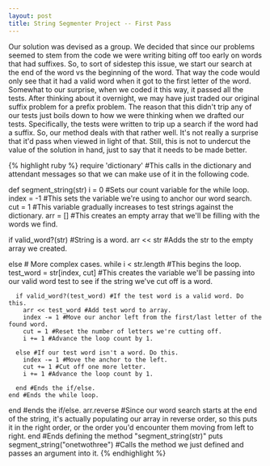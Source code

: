 ```yaml
---
layout: post
title: String Segmenter Project -- First Pass
---
```


Our solution was devised as a group.  We decided that since our problems seemed to stem from the code we were writing biting off too early on words that had suffixes.  So, to sort of sidestep this issue, we start our search at the end of the word vs the beginning of the word.  That way the code would only see that it had a valid word when it got to the first letter of the word.  Somewhat to our surprise, when we coded it this way, it passed all the tests.  After thinking about it overnight, we may have just traded our original suffix problem for a prefix problem.  The reason that this didn't trip any of our tests just boils down to how we were thinking when we drafted our tests.  Specifically, the tests were written to trip up a search if the word had a suffix.  So, our method deals with that rather well.  It's not really a surprise that it'd pass when viewed in light of that.  Still, this is not to undercut the value of the solution in hand, just to say that it needs to be made better.

{% highlight ruby %}
require 'dictionary' #This calls in the dictionary and attendant messages so that we can make use of it in the following code.

def segment_string(str)
  i = 0 #Sets our count variable for the while loop.
  index = -1 #This sets the variable we're using to anchor our word search.
  cut = 1 #This variable gradually increases to test strings against the dictionary.
  arr = [] #This creates an empty array that we'll be filling with the words we find.
  
  if valid_word?(str) #String is a word.
    arr << str #Adds the str to the empty array we created.
  
  else # More complex cases.
    while i < str.length #This begins the loop.
      test_word = str[index, cut] #This creates the variable we'll be passing into our valid word test to see if the string we've cut off is a word.
      
      if valid_word?(test_word) #If the test word is a valid word. Do this.
        arr << test_word #Add test word to array.
        index -= 1 #Move our anchor left from the first/last letter of the found word.
        cut = 1 #Reset the number of letters we're cutting off.
        i += 1 #Advance the loop count by 1.
      
      else #If our test word isn't a word. Do this.
        index -= 1 #Move the anchor to the left.
        cut += 1 #Cut off one more letter.
        i += 1 #Advance the loop count by 1.
      
      end #Ends the if/else.
    end #Ends the while loop.
  end #ends the if/else.
  arr.reverse #Since our word search starts at the end of the string, it's actually populating our array in reverse order, so this puts it in the right order, or the order you'd encounter them moving from left to right.
end #Ends defining the method "segment_string(str)"
puts segment_string("onetwothree") #Calls the method we just defined and passes an argument into it.
{% endhighlight %}